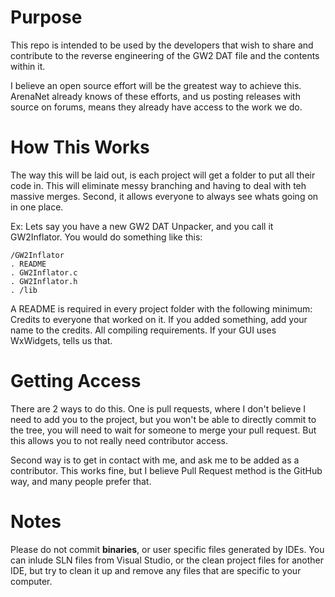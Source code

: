 # Purpose
This repo is intended to be used by the developers that wish to share and contribute to the reverse engineering of the GW2 DAT file and the contents within it.

I believe an open source effort will be the greatest way to achieve this. ArenaNet already knows of these efforts, and us posting releases with source on forums, means they already have access to the work we do.

# How This Works
The way this will be laid out, is each project will get a folder to put all their code in. This will eliminate messy branching and having to deal with teh massive merges. Second, it allows everyone to always see whats going on in one place.

Ex: Lets say you have a new GW2 DAT Unpacker, and you call it GW2Inflator. You would do something like this:

	/GW2Inflator
	. README
	. GW2Inflator.c
	. GW2Inflator.h
	. /lib

A README is required in every project folder with the following minimum:
Credits to everyone that worked on it. If you added something, add your name to the credits.
All compiling requirements. If your GUI uses WxWidgets, tells us that.

# Getting Access
There are 2 ways to do this. One is pull requests, where I don't believe I need to add you to the project, but you won't be able to directly commit to the tree, you will need to wait for someone to merge your pull request. But this allows you to not really need contributor access.

Second way is to get in contact with me, and ask me to be added as a contributor. This works fine, but I believe Pull Request method is the GitHub way, and many people prefer that.

# Notes
Please do not commit **binaries**, or user specific files generated by IDEs. You can inlude SLN files from Visual Studio, or the clean project files for another IDE, but try to clean it up and remove any files that are specific to your computer.